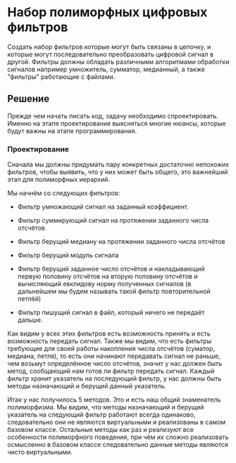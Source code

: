 # Набор полиморфных цифровых фильтров

Создать набор фильтров которые могут быть связаны в цепочку, и которые могут последовательно преобразовать цифровой
сигнал в другой. Фильтры должны обладать различными алгоритмами обработки сигналов например умножитель, сумматор,
медианный, а также "фильтры" работающие с файлами.

## Решение

Прежде чем начать писать код, задачу необходимо спроектировать. Именно на этапе проектирования выясняться многие нюансы,
которые будут важны на этапе программирования.

### Проектирование

Сначала мы должны придумать пару конкретных достаточно непохожих фильтров, чтобы выявить, что у них может быть общего,
это важнейший этап для полиморфных иерархий.

Мы начнём со следующих фильтров:

* Фильтр умножающий сигнал на заданный коэффициент.

* Фильтр суммирующий сигнал на протяжении заданного числа отсчётов

* Фильтр берущий медиану на протяжении заданного числа отсчётов

* Фильтр берущий модуль сигнала

* Фильтр берущий заданное число отсчётов и накладывающий первую половину отсчётов на вторую половину отсчётов и
вычисляющий евклидову норму полученных сигналов (в дальнейшем мы будем называть такой фильтр повторительной петлёй)

* Фильтр пишущий сигнал в файл, который ничего не передаёт дальше.

Как видим у всех этих фильтров есть возможность принять и есть возможность передать сигнал. Также мы видим, что есть
фильтры требующие для своей работы накопления числа отсчётов (суматор, медиана, петля), то есть они начинают передавать
сигнал не раньше, чем возьмут определённое число отсчётов, значит у нас должен быть метод, сообщающий нам готов ли фильтр
передать сигнал. Каждый фильтр хранит указатель на последующий фильтр, у нас должны быть методы назначающий и берущий
данный указатель.

Итак у нас получилось 5 методов. Это и есть наш общий знаменатель полиморфизма. Мы видим, что методы назначающий и
берущий указатель на следующий фильтр работают всегда одинаково, следовательно они не являются виртуальными и реализованы
в самом базовом классе. Остальные методы как раз и реализуют все особенности полиморфного поведения, при чём их
сложно реализовать осмысленно в базовом классе следовательно данные методы являются чисто виртуальными.
